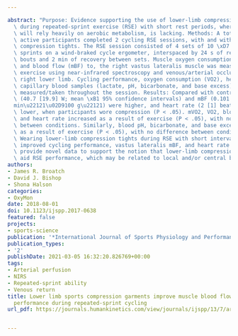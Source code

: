 ---
abstract: "Purpose: Evidence supporting the use of lower-limb compression garments\
  \ during repeated-sprint exercise (RSE) with short rest periods, where performance\
  \ will rely heavily on aerobic metabolism, is lacking. Methods: A total of 20 recreationally\
  \ active participants completed 2 cycling RSE sessions, with and without lower-limb\
  \ compression tights. The RSE session consisted of 4 sets of 10 \xD7 6-s maximal\
  \ sprints on a wind-braked cycle ergometer, interspaced by 24 s of recovery between\
  \ bouts and 2 min of recovery between sets. Muscle oxygen consumption (mVO2) of,\
  \ and blood flow (mBF) to, the right vastus lateralis muscle was measured during\
  \ exercise using near-infrared spectroscopy and venous/arterial occlusions of the\
  \ right lower limb. Cycling performance, oxygen consumption (VO2), heart rate, and\
  \ capillary blood samples (lactate, pH, bicarbonate, and base excess) were also\
  \ measured/taken throughout the session. Results: Compared with control, peak power\
  \ (40.7 [19.9] W; mean \xB1 95% confidence intervals) and mBF (0.101 [0.061] mL\u02D9\
  min\u22121\u02D9100 g\u22121) were higher, and heart rate (2 [1] beats/min) was\
  \ lower, when participants wore compression (P < .05). mVO2, VO2, blood lactate,\
  \ and heart rate increased as a result of exercise (P < .05), with no differences\
  \ between conditions. Similarly, blood pH, bicarbonate, and base excess decreased\
  \ as a result of exercise (P < .05), with no difference between conditions. Conclusions:\
  \ Wearing lower-limb compression tights during RSE with short intervals of rest\
  \ improved cycling performance, vastus lateralis mBF, and heart rate. These results\
  \ provide novel data to support the notion that lower-limb compression garments\
  \ aid RSE performance, which may be related to local and/or central blood flow."
authors:
- James R. Broatch
- David J. Bishop
- Shona Halson
categories:
- OxyMon
date: 2018-08-01
doi: 10.1123/ijspp.2017-0638
featured: false
projects:
- sports-science
publication: '*International Journal of Sports Physiology and Performance*'
publication_types:
- '2'
publishDate: 2021-03-05 16:32:20.826769+00:00
tags:
- Arterial perfusion
- NIRS
- Repeated-sprint ability
- Venous return
title: Lower limb sports compression garments improve muscle blood flow and exercise
  performance during repeated-sprint cycling
url_pdf: https://journals.humankinetics.com/view/journals/ijspp/13/7/article-p882.xml

---

